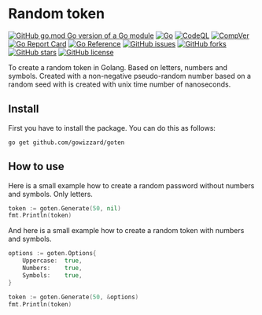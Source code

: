 # Random token

[![GitHub go.mod Go version of a Go module](https://img.shields.io/github/go-mod/go-version/gowizzard/goten.svg)](https://golang.org/) [![Go](https://github.com/gowizzard/goten/actions/workflows/go.yml/badge.svg)](https://github.com/gowizzard/goten/actions/workflows/go.yml) [![CodeQL](https://github.com/gowizzard/goten/actions/workflows/codeql.yml/badge.svg)](https://github.com/gowizzard/goten/actions/workflows/codeql.yml) [![CompVer](https://github.com/gowizzard/goten/actions/workflows/compver.yml/badge.svg)](https://github.com/gowizzard/goten/actions/workflows/compver.yml) [![Go Report Card](https://goreportcard.com/badge/github.com/gowizzard/goten)](https://goreportcard.com/report/github.com/gowizzard/goten) [![Go Reference](https://pkg.go.dev/badge/github.com/gowizzard/goten.svg)](https://pkg.go.dev/github.com/gowizzard/goten) [![GitHub issues](https://img.shields.io/github/issues/gowizzard/goten)](https://github.com/gowizzard/goten/issues) [![GitHub forks](https://img.shields.io/github/forks/gowizzard/goten)](https://github.com/gowizzard/goten/network) [![GitHub stars](https://img.shields.io/github/stars/gowizzard/goten)](https://github.com/gowizzard/goten/stargazers) [![GitHub license](https://img.shields.io/github/license/gowizzard/goten)](https://github.com/gowizzard/goten/blob/master/LICENSE)  

To create a random token in Golang. Based on letters, numbers and symbols. Created with a non-negative pseudo-random number based on a random seed with is created with unix time number of nanoseconds.

## Install

First you have to install the package. You can do this as follows:

```console
go get github.com/gowizzard/goten
```

## How to use

Here is a small example how to create a random password without numbers and symbols. Only letters.

```go
token := goten.Generate(50, nil)
fmt.Println(token)
```

And here is a small example how to create a random token with numbers and symbols.

```go
options := goten.Options{
    Uppercase:  true,
    Numbers:    true,
    Symbols:    true,
}

token := goten.Generate(50, &options)
fmt.Println(token)
```


